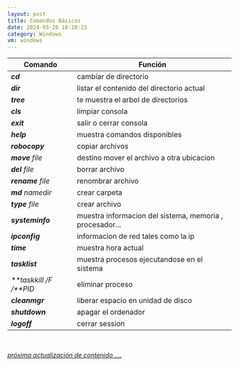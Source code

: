 ```yaml
---
layout: post
title: Comandos Básicos
date: 2024-03-28 18:10:23
category: Windows
vm: windows
---
```

|Comando|Función|
|-|-|
|_**cd**_|   cambiar de directorio|
|_**dir**_|   listar el contenido del directorio actual|
|_**tree**_|  te muestra el arbol de directorios |
|_**cls**_|  limpiar consola|
|_**exit**_|  salir o cerrar consola|
|_**help**_|  muestra comandos disponibles|
|_**robocopy**_| copiar archivos|
|_**move** file_| destino mover el archivo a otra ubicacion|
|_**del** file_|  borrar archivo|
|_**rename** file_|  renombrar archivo|
|_**md** namedir_|  crear carpeta|
|_**type** file_| crear archivo|
|_**systeminfo**_|  muestra informacion del sistema, memoria , procesador...|
|_**ipconfig**_|  informacion de red tales como la ip|
|_**time**_| muestra hora actual|
|_**tasklist**_| muestra procesos ejecutandose en el sistema|
|_**taskkill /F /**PID_| eliminar proceso|
|_**cleanmgr**_|  liberar espacio en unidad de disco|
|_**shutdown**_ | apagar el ordenador|
|_**logoff**_ |cerrar session|

<br>

<a href="#">_próxima actualización de contenido ...._</a>